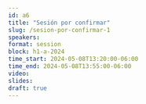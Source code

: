 ```yaml
---
id: a6
title: "Sesión por confirmar" 
slug: /sesion-por-confirmar-1
speakers:
format: session
block: h1-a-2024
time_start: 2024-05-08T13:20:00-06:00
time_end: 2024-05-08T13:55:00-06:00
video:
slides:
draft: true
---
```

